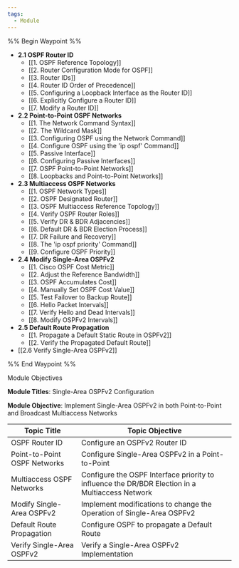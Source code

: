 ```yaml
---
tags:
  - Module
---
```

%% Begin Waypoint %%
- **2.1 OSPF Router ID**
	- [[1. OSPF Reference Topology]]
	- [[2. Router Configuration Mode for OSPF]]
	- [[3. Router IDs]]
	- [[4. Router ID Order of Precedence]]
	- [[5. Configuring a Loopback Interface as the Router ID]]
	- [[6. Explicitly Configure a Router ID]]
	- [[7. Modify a Router ID]]
- **2.2 Point-to-Point OSPF Networks**
	- [[1. The Network Command Syntax]]
	- [[2. The Wildcard Mask]]
	- [[3. Configuring OSPF using the Network Command]]
	- [[4. Configure OSPF using the 'ip ospf' Command]]
	- [[5. Passive Interface]]
	- [[6. Configuring Passive Interfaces]]
	- [[7. OSPF Point-to-Point Networks]]
	- [[8. Loopbacks and Point-to-Point Networks]]
- **2.3 Multiaccess OSPF Networks**
	- [[1. OSPF Network Types]]
	- [[2. OSPF Designated Router]]
	- [[3. OSPF Multiaccess Reference Topology]]
	- [[4. Verify OSPF Router Roles]]
	- [[5. Verify DR & BDR Adjacencies]]
	- [[6. Default DR & BDR Election Process]]
	- [[7. DR Failure and Recovery]]
	- [[8. The 'ip ospf priority' Command]]
	- [[9. Configure OSPF Priority]]
- **2.4 Modify Single-Area OSPFv2**
	- [[1. Cisco OSPF Cost Metric]]
	- [[2. Adjust the Reference Bandwidth]]
	- [[3. OSPF Accumulates Cost]]
	- [[4. Manually Set OSPF Cost Value]]
	- [[5. Test Failover to Backup Route]]
	- [[6. Hello Packet Intervals]]
	- [[7. Verify Hello and Dead Intervals]]
	- [[8. Modify OSPFv2 Intervals]]
- **2.5 Default Route Propagation**
	- [[1. Propagate a Default Static Route in OSPFv2]]
	- [[2. Verify the Propagated Default Route]]
- [[2.6 Verify Single-Area OSPFv2]]

%% End Waypoint %%

Module Objectives

**Module Titles**: Single-Area OSPFv2 Configuration

**Module Objective**: Implement Single-Area OSPFv2 in both Point-to-Point and Broadcast Multiaccess Networks

| Topic Title                  | Topic Objective                                                                                 |
| ---------------------------- | ----------------------------------------------------------------------------------------------- |
| OSPF Router ID               | Configure an OSPFv2 Router ID                                                                   |
| Point-to-Point OSPF Networks | Configure Single-Area OSPFv2 in a Point-to-Point                                                |
| Multiaccess OSPF Networks    | Configure the OSPF Interface priority to influence the DR/BDR Election in a Multiaccess Network |
| Modify Single-Area OSPFv2    | Implement modifications to change the Operation of Single-Area OSPFv2                           |
| Default Route Propagation    | Configure OSPF to propagate a Default Route                                                     |
| Verify Single-Area OSPFv2    | Verify a Single-Area OSPFv2 Implementation                                                      |


